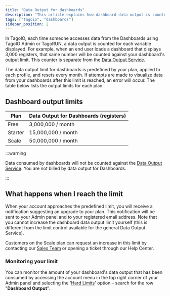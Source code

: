 ```yaml
---
title: "Data Output for dashboards"
description: "This article explains how dashboard data output is counted in TagoIO, the monthly output limits per plan, and what happens when you reach those limits."
tags: ["tagoio", "dashboards"]
sidebar_position: 2
---
```

In TagoIO, each time someone accesses data from the Dashboards using TagoIO Admin or TagoRUN, a data output is counted for each variable displayed. For example, when an end user loads a dashboard that displays 3,000 registers, that same number will be counted against your dashboard's output limit. This counter is separate from the [Data Output Service](/docs/tagoio/services/data-output-service).

The data output limit for dashboards is predefined by your plan, applied to each profile, and resets every month. If attempts are made to visualize data from your dashboards after this limit is reached, an error will occur. The table below lists the output limits for each plan.

## Dashboard output limits

| Plan    | Data Output for Dashboards (registers) |
|---------|----------------------------------------|
| Free    | 3,000,000 / month                      |
| Starter | 15,000,000 / month                     |
| Scale   | 50,000,000 / month                     |


:::warning

Data consumed by dashboards will not be counted against the [Data Output Service](../services/data-output-service). You are not billed by data output for Dashboards.

:::

## What happens when I reach the limit

When your account approaches the predefined limit, you will receive a notification suggesting an upgrade to your plan. This notification will be sent to your Admin panel and to your registered email address. Note that you cannot increase the dashboard data output limit yourself (this is different from the limit control available for the general Data Output Service).

Customers on the Scale plan can request an increase in this limit by contacting our [Sales Team](support@tago.io) or opening a ticket through our Help Center.

### Monitoring your limit

You can monitor the amount of your dashboard's data output that has been consumed by accessing the account menu in the top right corner of your Admin panel and selecting the '[Hard Limits](https://admin.tago.io/limits/hard)' option – search for the row "**Dashboard Output**".

